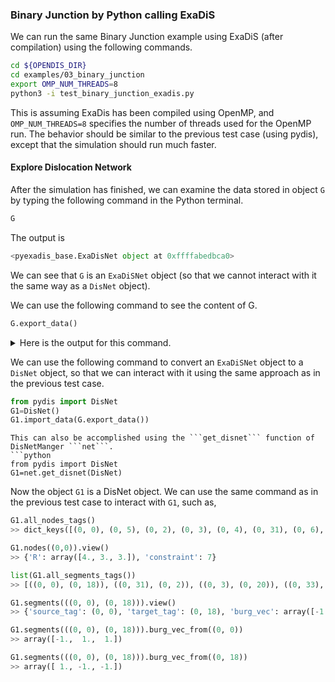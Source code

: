 ### Binary Junction by Python calling ExaDiS

We can run the same Binary Junction example using ExaDiS (after compilation) using the following commands.

```bash
cd ${OPENDIS_DIR}
cd examples/03_binary_junction
export OMP_NUM_THREADS=8
python3 -i test_binary_junction_exadis.py
```
This is assuming ExaDis has been compiled using OpenMP, and ```OMP_NUM_THREADS=8``` specifies the number of threads used for the OpenMP run.  The behavior should be similar to the previous test case (using pydis), except that the simulation should run much faster.

#### Explore Dislocation Network

After the simulation has finished, we can examine the data stored in object ```G``` by typing the following command in the Python terminal.
```python
G
```
The output is
```python
<pyexadis_base.ExaDisNet object at 0xffffabedbca0>
```
We can see that ```G``` is an ```ExaDiSNet``` object (so that we cannot interact with it the same way as a ```DisNet``` object).

We can use the following command to see the content of G.

```python
G.export_data()
```
       
<details>
  <summary>
   Here is the output for this command.
  </summary>

```python
{'cell': {'h': array([[8., 0., 0.],
       [0., 8., 0.],
       [0., 0., 8.]]), 'origin': array([0., 0., 0.]), 'is_periodic': [0, 0, 0]}, 'nodes': {'tags': array([[ 0,  0],
       [ 0,  5],
       [ 0,  2],
       [ 0,  3],
       [ 0,  4],
       ...,
       [ 0, 26],
       [ 0, 27],
       [ 0, 28],
       [ 0, 29],
       [ 0, 30]]), 'positions': array([[4.        , 3.        , 3.        ],
       [5.        , 4.        , 5.        ],
       [4.        , 5.        , 5.        ],
       [3.        , 4.        , 3.        ],
       [4.23214185, 4.23214185, 4.23214185],
       ...,
       [3.89698369, 3.35282098, 3.35282098],
       [4.17372627, 4.39481591, 4.39481591],
       [3.35282098, 3.89698369, 3.35282098],
       [4.39481591, 4.17372627, 4.39481591],
       [3.75646582, 3.75646582, 3.75646582]]), 'constraints': array([[7],
       [7],
       [7],
       [7],
       [0],
       ...,
       [0],
       [0],
       [0],
       [0],
       [0]])}, 'segs': {'nodeids': array([[ 0, 18],
       [ 5,  2],
       [ 3, 20],
       [21,  1],
       [ 4, 11],
       ...,
       [26,  6],
       [27,  7],
       [28,  8],
       [29,  9],
       [19, 13]]), 'burgers': array([[-1.,  1.,  1.],
       [-1.,  1.,  1.],
       [ 1., -1.,  1.],
       [ 1., -1.,  1.],
       [ 0.,  0., -2.],
       ...,
       [-1.,  1.,  1.],
       [-1.,  1.,  1.],
       [ 1., -1.,  1.],
       [ 1., -1.,  1.],
       [ 0.,  0., -2.]]), 'planes': array([[ 0.        ,  0.70710678, -0.70710678],
       [ 0.        ,  0.70710678, -0.70710678],
       [-0.70710678,  0.        ,  0.70710678],
       [-0.70710678,  0.        ,  0.70710678],
       [ 0.        ,  0.        ,  0.        ],
       ...,
       [ 0.        ,  0.70710678, -0.70710678],
       [ 0.        ,  0.70710678, -0.70710678],
       [-0.70710678,  0.        ,  0.70710678],
       [-0.70710678,  0.        ,  0.70710678],
       [ 0.        ,  0.        ,  0.        ]])}}
```
</details>


We can use the following command to convert an ```ExaDiSNet``` object to a ```DisNet``` object, so that we can interact with it using the same approach as in the previous test case.
```python
from pydis import DisNet
G1=DisNet()
G1.import_data(G.export_data())
```

```{hint}
This can also be accomplished using the ```get_disnet``` function of DisNetManger ```net```.
```python
from pydis import DisNet
G1=net.get_disnet(DisNet)
```

Now the object ```G1``` is a DisNet object.  We can use the same command as in the previous test case to interact with ```G1```, such as,
```python
G1.all_nodes_tags()
>> dict_keys([(0, 0), (0, 5), (0, 2), (0, 3), (0, 4), (0, 31), (0, 6), (0, 7), (0, 8), (0, 9), (0, 10), (0, 1), (0, 12), (0, 32), (0, 14), (0, 15), (0, 16), (0, 17), (0, 18), (0, 19), (0, 20), (0, 33), (0, 22), (0, 23), (0, 24), (0, 25), (0, 26), (0, 27), (0, 28), (0, 29), (0, 30)])

G1.nodes((0,0)).view()
>> {'R': array([4., 3., 3.]), 'constraint': 7}

list(G1.all_segments_tags())
>> [((0, 0), (0, 18)), ((0, 31), (0, 2)), ((0, 3), (0, 20)), ((0, 33), (0, 5)), ((0, 4), (0, 1)), ((0, 6), (0, 22)), ((0, 7), (0, 23)), ((0, 8), (0, 24)), ((0, 9), (0, 25)), ((0, 10), (0, 26)), ((0, 4), (0, 27)), ((0, 12), (0, 28)), ((0, 4), (0, 29)), ((0, 14), (0, 30)), ((0, 15), (0, 31)), ((0, 16), (0, 30)), ((0, 17), (0, 33)), ((0, 18), (0, 10)), ((0, 1), (0, 19)), ((0, 20), (0, 12)), ((0, 32), (0, 30)), ((0, 22), (0, 14)), ((0, 23), (0, 15)), ((0, 24), (0, 16)), ((0, 25), (0, 17)), ((0, 26), (0, 6)), ((0, 27), (0, 7)), ((0, 28), (0, 8)), ((0, 29), (0, 9)), ((0, 19), (0, 32))]

G1.segments(((0, 0), (0, 18))).view()
>> {'source_tag': (0, 0), 'target_tag': (0, 18), 'burg_vec': array([-1.,  1.,  1.]), 'plane_normal': array([ 0.        ,  0.70710678, -0.70710678])}

G1.segments(((0, 0), (0, 18))).burg_vec_from((0, 0))
>> array([-1.,  1.,  1.])

G1.segments(((0, 0), (0, 18))).burg_vec_from((0, 18))
>> array([ 1., -1., -1.])
```
